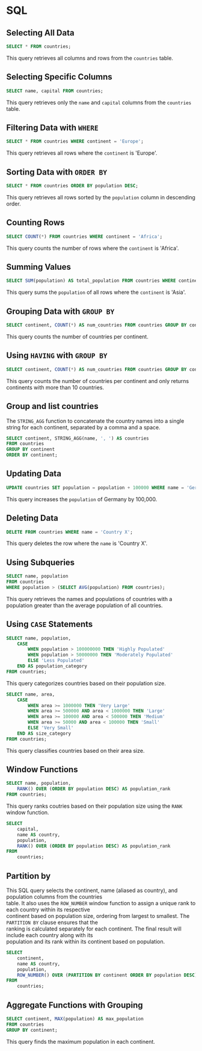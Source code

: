 # SQL 

## Selecting All Data

```sql
SELECT * FROM countries;
```
This query retrieves all columns and rows from the `countries` table.

## Selecting Specific Columns

```sql
SELECT name, capital FROM countries;
```
This query retrieves only the `name` and `capital` columns from the `countries` table.

## Filtering Data with `WHERE`

```sql
SELECT * FROM countries WHERE continent = 'Europe';
```
This query retrieves all rows where the `continent` is 'Europe'.

## Sorting Data with `ORDER BY`

```sql
SELECT * FROM countries ORDER BY population DESC;
```
This query retrieves all rows sorted by the `population` column in descending order.

## Counting Rows

```sql
SELECT COUNT(*) FROM countries WHERE continent = 'Africa';
```
This query counts the number of rows where the `continent` is 'Africa'.

## Summing Values

```sql
SELECT SUM(population) AS total_population FROM countries WHERE continent = 'Asia';
```
This query sums the `population` of all rows where the `continent` is 'Asia'.

## Grouping Data with `GROUP BY`

```sql
SELECT continent, COUNT(*) AS num_countries FROM countries GROUP BY continent;
```
This query counts the number of countries per continent.

## Using `HAVING` with `GROUP BY`

```sql
SELECT continent, COUNT(*) AS num_countries FROM countries GROUP BY continent HAVING COUNT(*) > 10;
```

This query counts the number of countries per continent and only returns  
continents with more than 10 countries.  

## Group and list countries

The `STRING_AGG` function to concatenate the country names into a single string for 
each continent, separated by a comma and a space.

```sql
SELECT continent, STRING_AGG(name, ', ') AS countries
FROM countries
GROUP BY continent
ORDER BY continent;
```

## Updating Data

```sql
UPDATE countries SET population = population + 100000 WHERE name = 'Germany';
```
This query increases the `population` of Germany by 100,000.

## Deleting Data

```sql
DELETE FROM countries WHERE name = 'Country X';
```
This query deletes the row where the `name` is 'Country X'.


## Using Subqueries

```sql
SELECT name, population
FROM countries
WHERE population > (SELECT AVG(population) FROM countries);
```

This query retrieves the names and populations of countries with a population
greater than the average population of all countries.


## Using `CASE` Statements

```sql
SELECT name, population,
    CASE
        WHEN population > 100000000 THEN 'Highly Populated'
        WHEN population > 50000000 THEN 'Moderately Populated'
        ELSE 'Less Populated'
    END AS population_category
FROM countries;
```

This query categorizes countries based on their population size.

```sql
SELECT name, area,
    CASE
        WHEN area >= 1000000 THEN 'Very Large'
        WHEN area >= 500000 AND area < 1000000 THEN 'Large'
        WHEN area >= 100000 AND area < 500000 THEN 'Medium'
        WHEN area >= 50000 AND area < 100000 THEN 'Small'
        ELSE 'Very Small'
    END AS size_category
FROM countries;
```

This query classifies countries based on their area size.

## Window Functions

```sql
SELECT name, population, 
    RANK() OVER (ORDER BY population DESC) AS population_rank
FROM countries;
```

This query ranks coutries based on their population size using the `RANK`  
window function.

```sql
SELECT
    capital,
    name AS country,
    population,
    RANK() OVER (ORDER BY population DESC) AS population_rank
FROM
    countries;
```

## Partition by

This SQL query selects the continent, name (aliased as country), and population columns from the countries  
table. It also uses the `ROW_NUMBER` window function to assign a unique rank to each country within its respective  
continent based on population size, ordering from largest to smallest. The `PARTITION BY` clause ensures that the  
ranking is calculated separately for each continent. The final result will include each country along with its  
population and its rank within its continent based on population.  

```sql
SELECT
    continent,
    name AS country,
    population,
    ROW_NUMBER() OVER (PARTITION BY continent ORDER BY population DESC) AS population_rank
FROM
    countries;
```

## Aggregate Functions with Grouping

```sql
SELECT continent, MAX(population) AS max_population
FROM countries
GROUP BY continent;
```
This query finds the maximum population in each continent.

